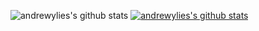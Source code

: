 ![andrewylies's github stats](https://github-readme-stats.vercel.app/api?username=andrewylies&show_icons=true)
[![andrewylies's github stats](https://github-readme-stats.vercel.app/api/top-langs/?username=andrewylies&show_icons=true&hide_border=true&title_color=004386&icon_color=004386&layout=compact)](https://github.com/andrewylies)
